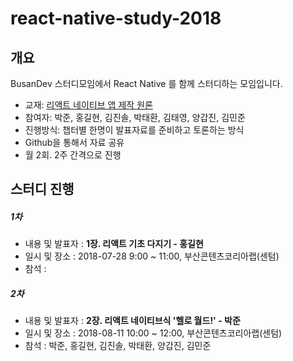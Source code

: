 # react-native-study-2018



## 개요

BusanDev 스터디모임에서 React Native 를 함께 스터디하는 모임입니다.

* 교재: [리액트 네이티브 앱 제작 원론](https://book.naver.com/bookdb/book_detail.nhn?bid=13287335)
* 참여자: 박준, 홍길현, 김진솔, 박태환, 김태영, 양갑진, 김민준
* 진행방식: 챕터별 한명이 발표자료를 준비하고 토론하는 방식
* Github을 통해서 자료 공유
* 월 2회. 2주 간격으로 진행





## 스터디 진행

##### 1차

* 내용 및 발표자 : **1장. 리액트 기초 다지기 - 홍길현**
* 일시 및 장소 : 2018-07-28 9:00 ~ 11:00, 부산콘텐츠코리아랩(센텀)
* 참석 :




##### 2차

- 내용 및 발표자 : **2장. 리액트 네이티브식 '헬로 월드!'  - 박준**
- 일시 및 장소 : 2018-08-11 10:00 ~ 12:00, 부산콘텐츠코리아랩(센텀)
- 참석 : 박준, 홍길현, 김진솔, 박태환, 양갑진, 김민준